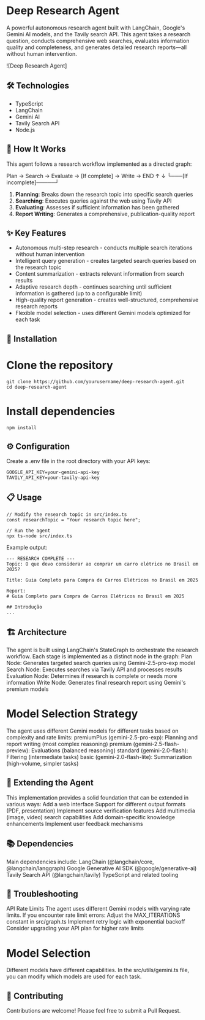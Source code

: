 # Deep Research Agent

A powerful autonomous research agent built with LangChain, Google's Gemini AI models, and the Tavily search API. This agent takes a research question, conducts comprehensive web searches, evaluates information quality and completeness, and generates detailed research reports—all without human intervention.

![Deep Research Agent]

## 🛠️ Technologies
- TypeScript
- LangChain
- Gemini AI
- Tavily Search API
- Node.js

## 🧠 How It Works
This agent follows a research workflow implemented as a directed graph:

Plan → Search → Evaluate → [If complete] → Write → END
        ↑                       ↓
        └───[If incomplete]─────┘

1. **Planning**: Breaks down the research topic into specific search queries
2. **Searching**: Executes queries against the web using Tavily API
3. **Evaluating**: Assesses if sufficient information has been gathered
4. **Report Writing**: Generates a comprehensive, publication-quality report


## ✨ Key Features
- Autonomous multi-step research - conducts multiple search iterations without human intervention
- Intelligent query generation - creates targeted search queries based on the research topic
- Content summarization - extracts relevant information from search results
- Adaptive research depth - continues searching until sufficient information is gathered (up to a configurable limit)
- High-quality report generation - creates well-structured, comprehensive research reports
- Flexible model selection - uses different Gemini models optimized for each task

## 🚀 Installation

# Clone the repository
```
git clone https://github.com/yourusername/deep-research-agent.git
cd deep-research-agent
```
# Install dependencies
```
npm install
```
## ⚙️ Configuration
Create a .env file in the root directory with your API keys:
```
GOOGLE_API_KEY=your-gemini-api-key
TAVILY_API_KEY=your-tavily-api-key
```
## 📋 Usage
```
// Modify the research topic in src/index.ts
const researchTopic = "Your research topic here";
```
```
// Run the agent
npx ts-node src/index.ts
```
Example output:
```
--- RESEARCH COMPLETE ---
Topic: O que devo considerar ao comprar um carro elétrico no Brasil em 2025?

Title: Guia Completo para Compra de Carros Elétricos no Brasil em 2025

Report:
# Guia Completo para Compra de Carros Elétricos no Brasil em 2025

## Introdução
...
```
## 🏗️ Architecture
The agent is built using LangChain's StateGraph to orchestrate the research workflow. Each stage is implemented as a distinct node in the graph:
Plan Node: Generates targeted search queries using Gemini-2.5-pro-exp model
Search Node: Executes searches via Tavily API and processes results
Evaluation Node: Determines if research is complete or needs more information
Write Node: Generates final research report using Gemini's premium models

# Model Selection Strategy
The agent uses different Gemini models for different tasks based on complexity and rate limits:
premiumPlus (gemini-2.5-pro-exp): Planning and report writing (most complex reasoning)
premium (gemini-2.5-flash-preview): Evaluations (balanced reasoning)
standard (gemini-2.0-flash): Filtering (intermediate tasks)
basic (gemini-2.0-flash-lite): Summarization (high-volume, simpler tasks)

## 🧩 Extending the Agent
This implementation provides a solid foundation that can be extended in various ways:
Add a web interface
Support for different output formats (PDF, presentation)
Implement source verification features
Add multimedia (image, video) search capabilities
Add domain-specific knowledge enhancements
Implement user feedback mechanisms

## 📚 Dependencies
Main dependencies include:
LangChain (@langchain/core, @langchain/langgraph)
Google Generative AI SDK (@google/generative-ai)
Tavily Search API (@langchain/tavily)
TypeScript and related tooling

## 🔧 Troubleshooting
API Rate Limits
The agent uses different Gemini models with varying rate limits. If you encounter rate limit errors:
Adjust the MAX_ITERATIONS constant in src/graph.ts
Implement retry logic with exponential backoff
Consider upgrading your API plan for higher rate limits

# Model Selection
Different models have different capabilities. In the src/utils/gemini.ts file, you can modify which models are used for each task.

## 🤝 Contributing
Contributions are welcome! Please feel free to submit a Pull Request.